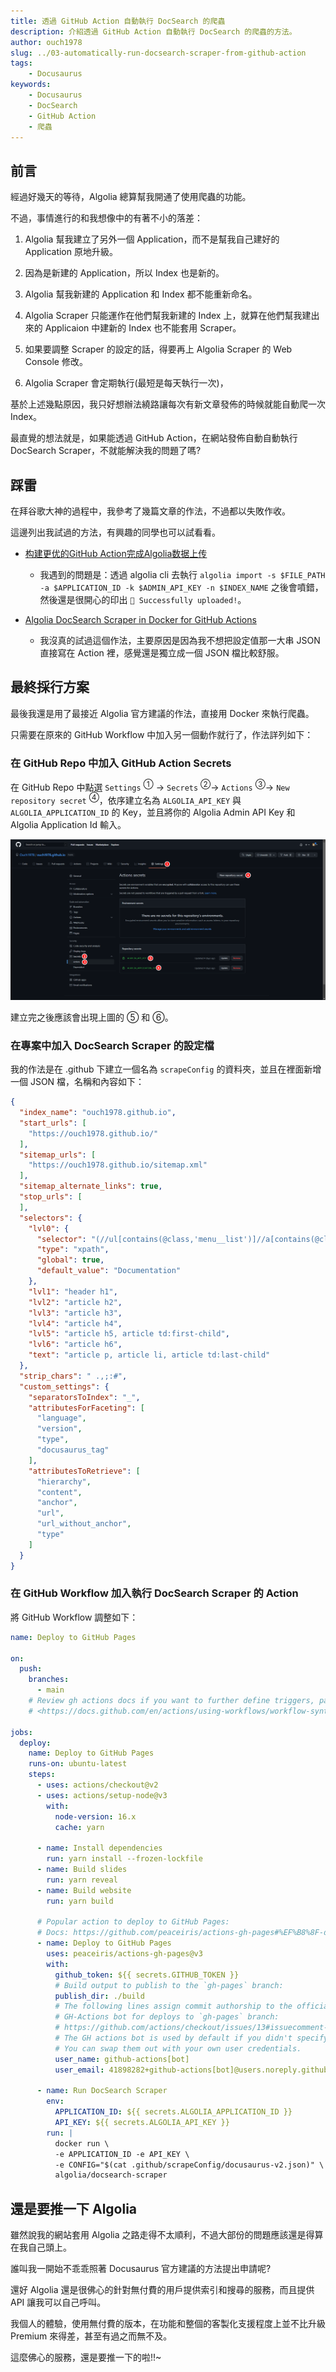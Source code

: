 ```yaml
---
title: 透過 GitHub Action 自動執行 DocSearch 的爬蟲
description: 介紹透過 GitHub Action 自動執行 DocSearch 的爬蟲的方法。
author: ouch1978
slug: ../03-automatically-run-docsearch-scraper-from-github-action
tags: 
    - Docusaurus
keywords: 
    - Docusaurus
    - DocSearch
    - GitHub Action
    - 爬蟲
---
```


## 前言

經過好幾天的等待，Algolia 總算幫我開通了使用爬蟲的功能。

不過，事情進行的和我想像中的有著不小的落差：

1. Algolia 幫我建立了另外一個 Application，而不是幫我自己建好的 Application 原地升級。

2. 因為是新建的 Application，所以 Index 也是新的。

3. Algolia 幫我新建的 Application 和 Index 都不能重新命名。

4. Algolia Scraper 只能運作在他們幫我新建的 Index 上，就算在他們幫我建出來的 Applicaion 中建新的 Index 也不能套用 Scraper。

5. 如果要調整 Scraper 的設定的話，得要再上 Algolia Scraper 的 Web Console 修改。

6. Algolia Scraper 會定期執行(最短是每天執行一次)，

基於上述幾點原因，我只好想辦法繞路讓每次有新文章發佈的時候就能自動爬一次 Index。

最直覺的想法就是，如果能透過 GitHub Action，在網站發佈自動自動執行 DocSearch Scraper，不就能解決我的問題了嗎?

## 踩雷

在拜谷歌大神的過程中，我參考了幾篇文章的作法，不過都以失敗作收。

這邊列出我試過的方法，有興趣的同學也可以試看看。

* [构建更优的GitHub Action完成Algolia数据上传](https://chinese.freecodecamp.org/news/upload-algolia-index-with-github-action-build-by-myself/ "构建更优的GitHub Action完成Algolia数据上传")
  * 我遇到的問題是：透過 algolia cli 去執行 `algolia import -s $FILE_PATH -a $APPLICATION_ID -k $ADMIN_API_KEY -n $INDEX_NAME` 之後會噴錯，然後還是很開心的印出 `🚀 Successfully uploaded!`。

* [Algolia DocSearch Scraper in Docker for GitHub Actions](https://github.com/signcl/docsearch-scraper-action "Algolia DocSearch Scraper in Docker for GitHub Actions")
  * 我沒真的試過這個作法，主要原因是因為我不想把設定值那一大串 JSON 直接寫在 Action 裡，感覺還是獨立成一個 JSON 檔比較舒服。

## 最終採行方案

最後我還是用了最接近 Algolia 官方建議的作法，直接用 Docker 來執行爬蟲。

只需要在原來的 GitHub Workflow 中加入另一個動作就行了，作法詳列如下：

### 在 GitHub Repo 中加入 GitHub Action Secrets

在 GitHub Repo 中點選 `Settings` <sup>①</sup> -> `Secrets` <sup>②</sup>-> `Actions` <sup>③</sup>-> `New repository secret` <sup>④</sup>，依序建立名為 `ALGOLIA_API_KEY` 與 `ALGOLIA_APPLICATION_ID` 的 Key，並且將你的 Algolia Admin API Key 和 Algolia Application Id 輸入。

![建立 GitHub Action Secrets](add-github-action-secrets.png "建立 GitHub Action Secrets")

建立完之後應該會出現上圖的 ⑤ 和 ⑥。

### 在專案中加入 DocSearch Scraper 的設定檔

我的作法是在 .github 下建立一個名為 `scrapeConfig` 的資料夾，並且在裡面新增一個 JSON 檔，名稱和內容如下：

```json title=".github\scrapeConfig\docusaurus-v2.json" {2,3-4,6-7}
{
  "index_name": "ouch1978.github.io",
  "start_urls": [
    "https://ouch1978.github.io/"
  ],
  "sitemap_urls": [
    "https://ouch1978.github.io/sitemap.xml"
  ],
  "sitemap_alternate_links": true,
  "stop_urls": [
  ],
  "selectors": {
    "lvl0": {
      "selector": "(//ul[contains(@class,'menu__list')]//a[contains(@class, 'menu__link menu__link--sublist menu__link--active')]/text() | //nav[contains(@class, 'navbar')]//a[contains(@class, 'navbar__link--active')]/text())[last()]",
      "type": "xpath",
      "global": true,
      "default_value": "Documentation"
    },
    "lvl1": "header h1",
    "lvl2": "article h2",
    "lvl3": "article h3",
    "lvl4": "article h4",
    "lvl5": "article h5, article td:first-child",
    "lvl6": "article h6",
    "text": "article p, article li, article td:last-child"
  },
  "strip_chars": " .,;:#",
  "custom_settings": {
    "separatorsToIndex": "_",
    "attributesForFaceting": [
      "language",
      "version",
      "type",
      "docusaurus_tag"
    ],
    "attributesToRetrieve": [
      "hierarchy",
      "content",
      "anchor",
      "url",
      "url_without_anchor",
      "type"
    ]
  }
}
```

### 在 GitHub Workflow 加入執行 DocSearch Scraper 的 Action

將 GitHub Workflow 調整如下：

```yml title=".github\workflows\deploy-docusaurus.yml" {44-52}
name: Deploy to GitHub Pages

on:
  push:
    branches:
      - main
    # Review gh actions docs if you want to further define triggers, paths, etc
    # <https://docs.github.com/en/actions/using-workflows/workflow-syntax-for-github-actions#on>

jobs:
  deploy:
    name: Deploy to GitHub Pages
    runs-on: ubuntu-latest
    steps:
      - uses: actions/checkout@v2
      - uses: actions/setup-node@v3
        with:
          node-version: 16.x
          cache: yarn

      - name: Install dependencies
        run: yarn install --frozen-lockfile
      - name: Build slides
        run: yarn reveal        
      - name: Build website
        run: yarn build

      # Popular action to deploy to GitHub Pages:
      # Docs: https://github.com/peaceiris/actions-gh-pages#%EF%B8%8F-docusaurus
      - name: Deploy to GitHub Pages
        uses: peaceiris/actions-gh-pages@v3
        with:
          github_token: ${{ secrets.GITHUB_TOKEN }}
          # Build output to publish to the `gh-pages` branch:
          publish_dir: ./build
          # The following lines assign commit authorship to the official
          # GH-Actions bot for deploys to `gh-pages` branch:
          # https://github.com/actions/checkout/issues/13#issuecomment-724415212
          # The GH actions bot is used by default if you didn't specify the two fields.
          # You can swap them out with your own user credentials.
          user_name: github-actions[bot]
          user_email: 41898282+github-actions[bot]@users.noreply.github.com

      - name: Run DocSearch Scraper
        env:
          APPLICATION_ID: ${{ secrets.ALGOLIA_APPLICATION_ID }}
          API_KEY: ${{ secrets.ALGOLIA_API_KEY }}
        run: |
          docker run \
          -e APPLICATION_ID -e API_KEY \
          -e CONFIG="$(cat .github/scrapeConfig/docusaurus-v2.json)" \
          algolia/docsearch-scraper
  ```

## 還是要推一下 Algolia

雖然說我的網站套用 Algolia 之路走得不太順利，不過大部份的問題應該還是得算在我自己頭上。

誰叫我一開始不乖乖照著 Docusaurus 官方建議的方法提出申請呢?

還好 Algolia 還是很佛心的針對無付費的用戶提供索引和搜尋的服務，而且提供 API 讓我可以自己呼叫。

我個人的體驗，使用無付費的版本，在功能和整個的客製化支援程度上並不比升級 Premium 來得差，甚至有過之而無不及。

這麼佛心的服務，還是要推一下的啦!!~
